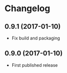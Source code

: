 # Changelog

## 0.9.1 (2017-01-10)

- Fix build and packaging

## 0.9.0 (2017-01-10)

- First published release
